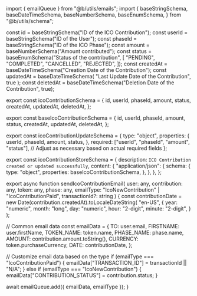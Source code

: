 import { emailQueue } from "@b/utils/emails";
import {
  baseStringSchema,
  baseDateTimeSchema,
  baseNumberSchema,
  baseEnumSchema,
} from "@b/utils/schema";

const id = baseStringSchema("ID of the ICO Contribution");
const userId = baseStringSchema("ID of the User");
const phaseId = baseStringSchema("ID of the ICO Phase");
const amount = baseNumberSchema("Amount contributed");
const status = baseEnumSchema("Status of the contribution", [
  "PENDING",
  "COMPLETED",
  "CANCELLED",
  "REJECTED",
]);
const createdAt = baseDateTimeSchema("Creation Date of the Contribution");
const updatedAt = baseDateTimeSchema(
  "Last Update Date of the Contribution",
  true
);
const deletedAt = baseDateTimeSchema("Deletion Date of the Contribution", true);

export const icoContributionSchema = {
  id,
  userId,
  phaseId,
  amount,
  status,
  createdAt,
  updatedAt,
  deletedAt,
};

export const baseIcoContributionSchema = {
  id,
  userId,
  phaseId,
  amount,
  status,
  createdAt,
  updatedAt,
  deletedAt,
};

export const icoContributionUpdateSchema = {
  type: "object",
  properties: {
    userId,
    phaseId,
    amount,
    status,
  },
  required: ["userId", "phaseId", "amount", "status"], // Adjust as necessary based on actual required fields
};

export const icoContributionStoreSchema = {
  description: `ICO Contribution created or updated successfully`,
  content: {
    "application/json": {
      schema: {
        type: "object",
        properties: baseIcoContributionSchema,
      },
    },
  },
};

export async function sendIcoContributionEmail(
  user: any,
  contribution: any,
  token: any,
  phase: any,
  emailType: "IcoNewContribution" | "IcoContributionPaid",
  transactionId?: string
) {
  const contributionDate = new Date(contribution.createdAt).toLocaleDateString(
    "en-US",
    {
      year: "numeric",
      month: "long",
      day: "numeric",
      hour: "2-digit",
      minute: "2-digit",
    }
  );

  // Common email data
  const emailData = {
    TO: user.email,
    FIRSTNAME: user.firstName,
    TOKEN_NAME: token.name,
    PHASE_NAME: phase.name,
    AMOUNT: contribution.amount.toString(),
    CURRENCY: token.purchaseCurrency,
    DATE: contributionDate,
  };

  // Customize email data based on the type
  if (emailType === "IcoContributionPaid") {
    emailData["TRANSACTION_ID"] = transactionId || "N/A";
  } else if (emailType === "IcoNewContribution") {
    emailData["CONTRIBUTION_STATUS"] = contribution.status;
  }

  await emailQueue.add({ emailData, emailType });
}

